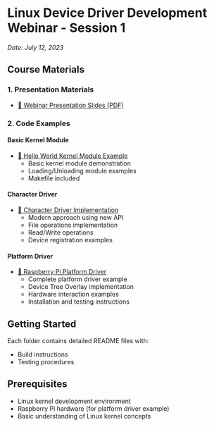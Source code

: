 # Linux Device Driver Development Webinar - Session 1
*Date: July 12, 2023*

## Course Materials

### 1. Presentation Materials
- [📑 Webinar Presentation Slides (PDF)](/Master_Linux_Device_Drivers_Webinar.pdf)

### 2. Code Examples

#### Basic Kernel Module
- [📁 Hello World Kernel Module Example](/HelloWorldModule)
  - Basic kernel module demonstration
  - Loading/Unloading module examples
  - Makefile included

#### Character Driver
- [📁 Character Driver Implementation](/CharacterDriver)
  - Modern approach using new API
  - File operations implementation
  - Read/Write operations
  - Device registration examples

#### Platform Driver
- [📁 Raspberry Pi Platform Driver](/PlatformDriverProbeDTB)
  - Complete platform driver example
  - Device Tree Overlay implementation
  - Hardware interaction examples
  - Installation and testing instructions

## Getting Started
Each folder contains detailed README files with:
- Build instructions
- Testing procedures

## Prerequisites
- Linux kernel development environment
- Raspberry Pi hardware (for platform driver example)
- Basic understanding of Linux kernel concepts

